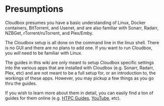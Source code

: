 # Presumptions

Cloudbox presumes you have a basic understanding of Linux, Docker containers, BitTorrent, and Usenet, and are also familiar with Sonarr, Radarr, NZBGet, rTorrent/ruTorrent, and Plex/Emby.

The Cloudbox setup is all done on the command line in the linux shell. There is no GUI and there are no plans to add one. If you want to run Cloudbox, you _will_ need to be familiar with Linux.

The guides in this wiki are only meant to setup Cloudbox specific settings into the various apps that are installed with Cloudbox \(e.g. Sonarr, Radarr, Plex, etc\) and are not meant to be a full setup for, or an introduction to, the workings of these apps. However, you may pickup a few things as you go thru the guides.

If you wish to learn more about them in detail, you can easily find a ton of guides for them online \(e.g. [HTPC Guides](https://www.htpcguides.com), [YouTube](https://www.youtube.com), etc\).

